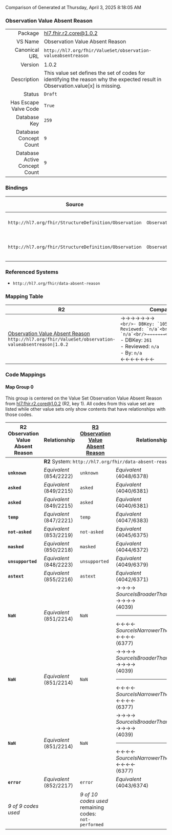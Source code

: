 Comparison of 
Generated at Thursday, April 3, 2025 8:18:05 AM

### Observation Value Absent Reason

|      |     |
| ---: | --- |
| Package | hl7.fhir.r2.core@1.0.2 |
| VS Name | Observation Value Absent Reason |
| Canonical URL | `http://hl7.org/fhir/ValueSet/observation-valueabsentreason` |
| Version | 1.0.2 |
| Description | This value set defines the set of codes for identifying the reason why the expected result in Observation.value[x] is missing. |
| Status | `Draft` |
| Has Escape Valve Code | `True` |
| Database Key | `259` |
| Database Concept Count | `9` |
| Database Active Concept Count | `9` |
### Bindings

| Source | Element | Binding | Strength | Element Short |
| ------ | ------- | ------- | -------- | ------------- |
| `http://hl7.org/fhir/StructureDefinition/Observation` | `Observation.dataAbsentReason` | `http://hl7.org/fhir/ValueSet/observation-valueabsentreason` | `Extensible` | Why the result is missing |
| `http://hl7.org/fhir/StructureDefinition/Observation` | `Observation.component.dataAbsentReason` | `http://hl7.org/fhir/ValueSet/observation-valueabsentreason` | `Extensible` | Why the component result is missing |

### Referenced Systems

* `http://hl7.org/fhir/data-absent-reason`
### Mapping Table

| R2 | Comparison | R3 | Comparison | R4 | Comparison | R4B | Comparison | R5
| --- | --- | --- | --- | --- | --- | --- | --- | ---
| [Observation Value Absent Reason](/docs/R2/ValueSets/ObservationValueAbsentReason.md)<br/> `http://hl7.org/fhir/ValueSet/observation-valueabsentreason\|1.0.2` | →→→→→→→<br/>``<br/>- DBKey: `105`<br/>- Reviewed: `n/a`<br/>- By: `n/a`<br/>→→→→→→→<hr/>←←←←←←←<br/>``<br/>- DBKey: `261`<br/>- Reviewed: `n/a`<br/>- By: `n/a`<br/>←←←←←←←| [Observation Value Absent Reason](/docs/R3/ValueSets/ObservationValueAbsentReason.md)<br/> `http://hl7.org/fhir/ValueSet/observation-valueabsentreason\|3.0.2` | →→→→→→→<br/>``<br/>- DBKey: `456`<br/>- Reviewed: `n/a`<br/>- By: `n/a`<br/>→→→→→→→<hr/>←←←←←←←<br/>``<br/>- DBKey: `680`<br/>- Reviewed: `n/a`<br/>- By: `n/a`<br/>←←←←←←←| [DataAbsentReason](/docs/R4/ValueSets/DataAbsentReason.md)<br/> `http://hl7.org/fhir/ValueSet/data-absent-reason\|4.0.1` | <br/>*no map*<br/><hr/><br/>*no map*<br/>| | | | 
### Code Mappings


#### Map Group 0

This group is centered on the Value Set Observation Value Absent Reason from hl7.fhir.r2.core@1.0.2 (R2, key 1).
All codes from this value set are listed while other value sets only show contents that have relationships with those codes.

| R2 Observation Value Absent Reason| Relationship | [R3 Observation Value Absent Reason](/docs/R3/ValueSets/ObservationValueAbsentReason.md)| Relationship | [R4 DataAbsentReason](/docs/R4/ValueSets/DataAbsentReason.md)| Relationship | *No Map* | Relationship | *No Map* 
| --- | --- | --- | --- | --- | --- | --- | --- | ---
| <td colspan="8">**R2** System: `http://hl7.org/fhir/data-absent-reason`
| **`unknown`**| _Equivalent_ <br/>(854/2222)| `unknown`| _Equivalent_ <br/>(4048/6378)| `unknown`| | | | | 
| **`asked`**| _Equivalent_ <br/>(849/2215)| `asked`| _Equivalent_ <br/>(4040/6381)| `asked-unknown`| | | | | 
| **`asked`**| _Equivalent_ <br/>(849/2215)| `asked`| _Equivalent_ <br/>(4040/6381)| `asked-declined`| | | | | 
| **`temp`**| _Equivalent_ <br/>(847/2221)| `temp`| _Equivalent_ <br/>(4047/6383)| `temp-unknown`| | | | | 
| **`not-asked`**| _Equivalent_ <br/>(853/2219)| `not-asked`| _Equivalent_ <br/>(4045/6375)| `not-asked`| | | | | 
| **`masked`**| _Equivalent_ <br/>(850/2218)| `masked`| _Equivalent_ <br/>(4044/6372)| `masked`| | | | | 
| **`unsupported`**| _Equivalent_ <br/>(848/2223)| `unsupported`| _Equivalent_ <br/>(4049/6379)| `unsupported`| | | | | 
| **`astext`**| _Equivalent_ <br/>(855/2216)| `astext`| _Equivalent_ <br/>(4042/6371)| `as-text`| | | | | 
| **`NaN`**| _Equivalent_ <br/>(851/2214)| `NaN`| →→→→ _SourceIsBroaderThanTarget_ →→→→ <br/>(4039)<hr/>←←←← _SourceIsNarrowerThanTarget_ ←←←← <br/>(6377) | `not-a-number`| | | | | 
| **`NaN`**| _Equivalent_ <br/>(851/2214)| `NaN`| →→→→ _SourceIsBroaderThanTarget_ →→→→ <br/>(4039)<hr/>←←←← _SourceIsNarrowerThanTarget_ ←←←← <br/>(6377) | `negative-infinity`| | | | | 
| **`NaN`**| _Equivalent_ <br/>(851/2214)| `NaN`| →→→→ _SourceIsBroaderThanTarget_ →→→→ <br/>(4039)<hr/>←←←← _SourceIsNarrowerThanTarget_ ←←←← <br/>(6377) | `positive-infinity`| | | | | 
| **`error`**| _Equivalent_ <br/>(852/2217)| `error`| _Equivalent_ <br/>(4043/6374)| `error`| | | | | 
| *9 of 9 codes used* | | *9 of 10 codes used* <br/>remaining codes:<br/>`not-performed`| | *12 of 15 codes used* <br/>remaining codes:<br/>`not-applicable`, `not-performed`, `not-permitted`| | | | 

